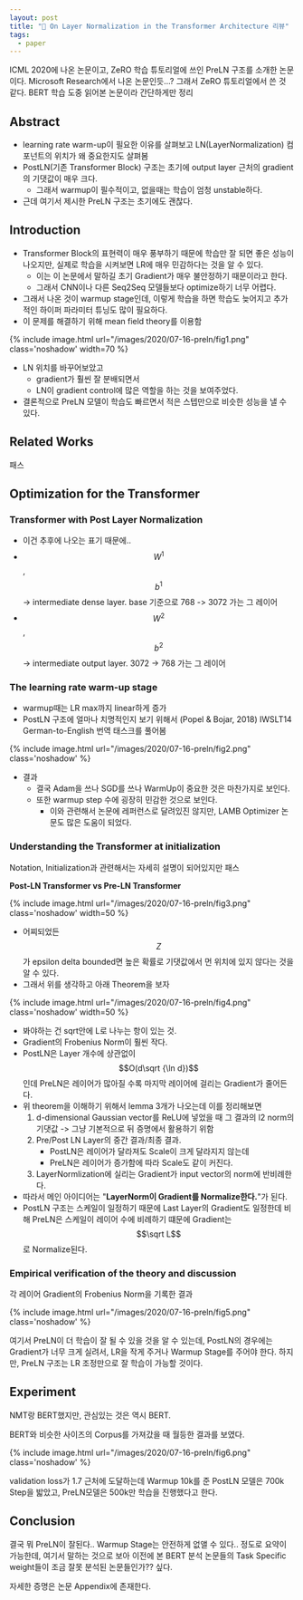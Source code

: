 ```yaml
---
layout: post
title: "📃 On Layer Normalization in the Transformer Architecture 리뷰"
tags:
  - paper
---
```


ICML 2020에 나온 논문이고, ZeRO 학습 튜토리얼에 쓰인 PreLN 구조를 소개한 논문이다. Microsoft Research에서 나온 논문인듯...? 그래서 ZeRO 튜토리얼에서 쓴 것 같다. BERT 학습 도중 읽어본 논문이라 간단하게만 정리

## Abstract

* learning rate warm-up이 필요한 이유를 살펴보고 LN(LayerNormalization) 컴포넌트의 위치가 왜 중요한지도 살펴봄
* PostLN(기존 Transformer Block) 구조는 초기에 output layer 근처의 gradient의 기댓값이 매우 크다.
    * 그래서 warmup이 필수적이고, 없을때는 학습이 엄청 unstable하다.
* 근데 여기서 제시한 PreLN 구조는 초기에도 괜찮다.

## Introduction

* Transformer Block의 표현력이 매우 풍부하기 때문에 학습만 잘 되면 좋은 성능이 나오지만, 실제로 학습을 시켜보면 LR에 매우 민감하다는 것을 알 수 있다.
    * 이는 이 논문에서 말하길 초기 Gradient가 매우 불안정하기 때문이라고 한다.
    * 그래서 CNN이나 다른 Seq2Seq 모델들보다 optimize하기 너무 어렵다.
* 그래서 나온 것이 warmup stage인데, 이렇게 학습을 하면 학습도 늦어지고 추가적인 하이퍼 파라미터 튜닝도 많이 필요하다.
* 이 문제를 해결하기 위해 mean field theory를 이용함

{% include image.html url="/images/2020/07-16-preln/fig1.png" class='noshadow' width=70 %}

* LN 위치를 바꾸어보았고
    * gradient가 훨씬 잘 분배되면서
    * LN이 gradient control에 많은 역할을 하는 것을 보여주었다.
* 결론적으로 PreLN 모델이 학습도 빠르면서 적은 스텝만으로 비슷한 성능을 낼 수 있다.

## Related Works

패스

## Optimization for the Transformer

### Transformer with Post Layer Normalization

* 이건 추후에 나오는 표기 때문에..
* $$W^1$$, $$b^1$$ -> intermediate dense layer. base 기준으로 768 -> 3072 가는 그 레이어
* $$W^2$$, $$b^2$$ -> intermediate output layer. 3072 -> 768 가는 그 레이어

### The learning rate warm-up stage

* warmup때는 LR max까지 linear하게 증가
* PostLN 구조에 얼마나 치명적인지 보기 위해서 (Popel & Bojar, 2018) IWSLT14 German-to-English 번역 태스크를 풀어봄

{% include image.html url="/images/2020/07-16-preln/fig2.png" class='noshadow' %}

* 결과
    * 결국 Adam을 쓰나 SGD를 쓰나 WarmUp이 중요한 것은 마찬가지로 보인다.
    * 또한 warmup step 수에 굉장히 민감한 것으로 보인다.
        * 이와 관련해서 논문에 레퍼런스로 달려있진 않지만, LAMB Optimizer 논문도 많은 도움이 되었다.

### Understanding the Transformer at initialization

Notation, Initialization과 관련해서는 자세히 설명이 되어있지만 패스

**Post-LN Transformer vs Pre-LN Transformer**

{% include image.html url="/images/2020/07-16-preln/fig3.png" class='noshadow' width=50 %}

* 어찌되었든 $$Z$$가 epsilon delta bounded면 높은 확률로 기댓값에서 먼 위치에 있지 않다는 것을 알 수 있다.
* 그래서 위를 생각하고 아래 Theorem을 보자

{% include image.html url="/images/2020/07-16-preln/fig4.png" class='noshadow' width=50 %}

* 봐야하는 건 sqrt안에 L로 나누는 항이 있는 것.
* Gradient의 Frobenius Norm이 훨씬 작다.
* PostLN은 Layer 개수에 상관없이 $$O(d\sqrt {\ln d})$$인데 PreLN은 레이어가 많아질 수록 마지막 레이어에 걸리는 Gradient가 줄어든다.
* 위 theorem을 이해하기 위해서 lemma 3개가 나오는데 이를 정리해보면
    1. d-dimensional Gaussian vector를 ReLU에 넣었을 때 그 결과의 l2 norm의 기댓값 -> 그냥 기본적으로 뒤 증명에서 활용하기 위함
    2. Pre/Post LN Layer의 중간 결과/최종 결과.
        * PostLN은 레이어가 달라져도 Scale이 크게 달라지지 않는데
        * PreLN은 레이어가 증가함에 따라 Scale도 같이 커진다.
    3. LayerNormlization에 실리는 Gradient가 input vector의 norm에 반비례한다.
* 따라서 메인 아이디어는 "**LayerNorm이 Gradient를 Normalize한다.**"가 된다.
* PostLN 구조는 스케일이 일정하기 때문에 Last Layer의 Gradient도 일정한데 비해 PreLN은 스케일이 레이어 수에 비례하기 떄문에 Gradient는 $$\sqrt L$$로 Normalize된다.

### Empirical verification of the theory and discussion

각 레이어 Gradient의 Frobenius Norm을 기록한 결과

{% include image.html url="/images/2020/07-16-preln/fig5.png" class='noshadow' %}

여기서 PreLN이 더 학습이 잘 될 수 있을 것을 알 수 있는데, PostLN의 경우에는 Gradient가 너무 크게 실려서, LR을 작게 주거나 Warmup Stage를 주어야 한다. 하지만, PreLN 구조는 LR 조정만으로 잘 학습이 가능할 것이다.

## Experiment

NMT랑 BERT했지만, 관심있는 것은 역시 BERT.

BERT와 비슷한 사이즈의 Corpus를 가져갔을 때 월등한 결과를 보였다.

{% include image.html url="/images/2020/07-16-preln/fig6.png" class='noshadow' %}

validation loss가 1.7 근처에 도달하는데 Warmup 10k를 준 PostLN 모델은 700k Step을 밟았고, PreLN모델은 500k만 학습을 진행했다고 한다.

## Conclusion

결국 뭐 PreLN이 잘된다.. Warmup Stage는 안전하게 없앨 수 있다.. 정도로 요약이 가능한데, 여기서 말하는 것으로 보아 이전에 본 BERT 분석 논문들의 Task Specific weight들이 조금 잘못 분석된 논문들인가?? 싶다.

자세한 증명은 논문 Appendix에 존재한다.
